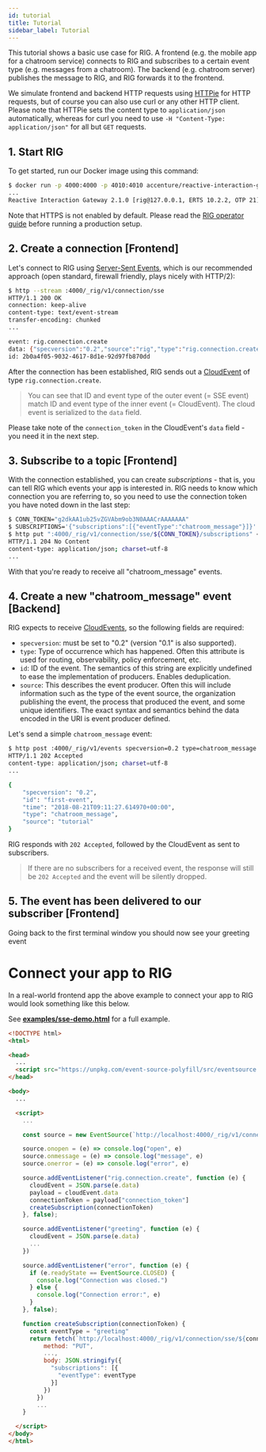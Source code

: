 ```yaml
---
id: tutorial
title: Tutorial
sidebar_label: Tutorial
---
```


This tutorial shows a basic use case for RIG. A frontend (e.g. the mobile app for a chatroom service) connects to RIG and subscribes to a certain event type (e.g. messages from a chatroom). The backend (e.g. chatroom server) publishes the message to RIG, and RIG forwards it to the frontend.

We simulate frontend and backend HTTP requests using [HTTPie](https://httpie.org/) for HTTP requests, but of course you can also use curl or any other HTTP client. Please note that HTTPie sets the content type to `application/json` automatically, whereas for curl you need to use `-H "Content-Type: application/json"` for all but `GET` requests.

## 1. Start RIG

To get started, run our Docker image using this command:

```bash
$ docker run -p 4000:4000 -p 4010:4010 accenture/reactive-interaction-gateway
...
Reactive Interaction Gateway 2.1.0 [rig@127.0.0.1, ERTS 10.2.2, OTP 21]
```

Note that HTTPS is not enabled by default. Please read the [RIG operator guide](rig-ops-guide.md) before running a production setup.

## 2. Create a connection [Frontend]

Let's connect to RIG using [Server-Sent Events](https://en.wikipedia.org/wiki/Server-sent_events), which is our recommended approach (open standard, firewall friendly, plays nicely with HTTP/2):

```bash
$ http --stream :4000/_rig/v1/connection/sse
HTTP/1.1 200 OK
connection: keep-alive
content-type: text/event-stream
transfer-encoding: chunked
...

event: rig.connection.create
data: {"specversion":"0.2","source":"rig","type":"rig.connection.create","time":"2018-08-22T10:06:04.730484+00:00","id":"2b0a4f05-9032-4617-8d1e-92d97fb870dd","data":{"connection_token":"g2dkAA1ub25vZGVAbm9ob3N0AAACrAAAAAAA","errors":[]}}
id: 2b0a4f05-9032-4617-8d1e-92d97fb870dd
```

After the connection has been established, RIG sends out a [CloudEvent](https://github.com/cloudevents/spec/blob/v0.2/spec.md) of type `rig.connection.create`.

> You can see that ID and event type of the outer event (= SSE event) match ID and event type of the inner event (= CloudEvent). The cloud event is serialized to the `data` field.

Please take note of the `connection_token` in the CloudEvent's `data` field - you need it in the next step.

## 3. Subscribe to a topic [Frontend]

With the connection established, you can create _subscriptions_ - that is, you can tell RIG which events your app is interested in. RIG needs to know which connection you are referring to, so you need to use the connection token you have noted down in the last step:

```bash
$ CONN_TOKEN="g2dkAA1ub25vZGVAbm9ob3N0AAACrAAAAAAA"
$ SUBSCRIPTIONS='{"subscriptions":[{"eventType":"chatroom_message"}]}'
$ http put ":4000/_rig/v1/connection/sse/${CONN_TOKEN}/subscriptions" <<<"$SUBSCRIPTIONS"
HTTP/1.1 204 No Content
content-type: application/json; charset=utf-8
...
```

With that you're ready to receive all "chatroom_message" events.

## 4. Create a new "chatroom_message" event [Backend]

RIG expects to receive [CloudEvents](https://github.com/cloudevents/spec), so the following fields are required:

- `specversion`: must be set to "0.2" (version "0.1" is also supported).
- `type`: Type of occurrence which has happened. Often this attribute is used for routing, observability, policy enforcement, etc.
- `id`: ID of the event. The semantics of this string are explicitly undefined to ease the implementation of producers. Enables deduplication.
- `source`: This describes the event producer. Often this will include information such as the type of the event source, the organization publishing the event, the process that produced the event, and some unique identifiers. The exact syntax and semantics behind the data encoded in the URI is event producer defined.

Let's send a simple `chatroom_message` event:

```bash
$ http post :4000/_rig/v1/events specversion=0.2 type=chatroom_message id=first-event source=tutorial
HTTP/1.1 202 Accepted
content-type: application/json; charset=utf-8
...

{
    "specversion": "0.2",
    "id": "first-event",
    "time": "2018-08-21T09:11:27.614970+00:00",
    "type": "chatroom_message",
    "source": "tutorial"
}

```

RIG responds with `202 Accepted`, followed by the CloudEvent as sent to subscribers.

> If there are no subscribers for a received event, the response will still be `202 Accepted` and the event will be silently dropped.

## 5. The event has been delivered to our subscriber [Frontend]

Going back to the first terminal window you should now see your greeting event

# Connect your app to RIG

In a real-world frontend app the above example to connect your app to RIG would look something like this below.

See [**examples/sse-demo.html**](https://github.com/Accenture/reactive-interaction-gateway/blob/master/examples/sse-demo.html) for a full example.

```html
<!DOCTYPE html>
<html>

<head>
  ...
  <script src="https://unpkg.com/event-source-polyfill/src/eventsource.min.js"></script>
</head>

<body>
  ...

  <script>
    ...

    const source = new EventSource(`http://localhost:4000/_rig/v1/connection/sse`)

    source.onopen = (e) => console.log("open", e)
    source.onmessage = (e) => console.log("message", e)
    source.onerror = (e) => console.log("error", e)

    source.addEventListener("rig.connection.create", function (e) {
      cloudEvent = JSON.parse(e.data)
      payload = cloudEvent.data
      connectionToken = payload["connection_token"]
      createSubscription(connectionToken)
    }, false);

    source.addEventListener("greeting", function (e) {
      cloudEvent = JSON.parse(e.data)
      ...
    })

    source.addEventListener("error", function (e) {
      if (e.readyState == EventSource.CLOSED) {
        console.log("Connection was closed.")
      } else {
        console.log("Connection error:", e)
      }
    }, false);

    function createSubscription(connectionToken) {
      const eventType = "greeting"
      return fetch(`http://localhost:4000/_rig/v1/connection/sse/${connectionToken}/subscriptions`, {
          method: "PUT",
          ...,
          body: JSON.stringify({
            "subscriptions": [{
              "eventType": eventType
            }]
          })
        })
        ...
    }

  </script>
</body>
</html>
```
